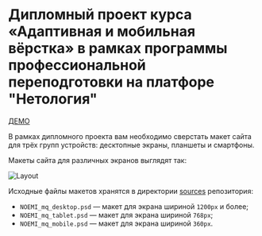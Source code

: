 # Дипломный проект курса «Адаптивная и мобильная вёрстка» в рамках программы профессиональной переподготовки на платфоре "Нетология"

[ДЕМО](https://natalia-smyslova.github.io/mq-diplom/)

В рамках дипломного проекта вам необходимо сверстать макет сайта для трёх групп устройств: десктопные экраны, планшеты и смартфоны.

Макеты сайта для различных экранов выглядят так:

![Layout](https://github.com/natalia-smyslova/mq-diploma/raw/master/img/layouts.jpg)

Исходные файлы макетов хранятся в директории [sources](https://github.com/natalia-smyslova/mq-diploma/tree/master/sources) репозитория:

- `NOEMI_mq_desktop.psd` — макет для экрана шириной `1200px` и более;
- `NOEMI_mq_tablet.psd` — макет для экрана шириной `768px`;
- `NOEMI_mq_mobile.psd` — макет для экрана шириной `360px`.

